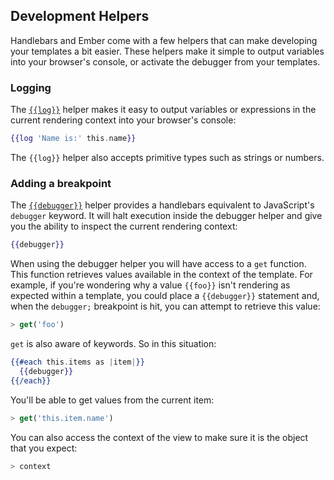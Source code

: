 ## Development Helpers

Handlebars and Ember come with a few helpers that can make developing your
templates a bit easier. These helpers make it simple to output variables into
your browser's console, or activate the debugger from your templates.

### Logging

The [`{{log}}`](https://api.emberjs.com/ember/3.11/classes/Ember.Templates.helpers/methods/if?anchor=log) helper makes it easy to output variables or expressions in
 the
current rendering context into your browser's console:

```handlebars
{{log 'Name is:' this.name}}
```

The `{{log}}` helper also accepts primitive types such as strings or numbers.

### Adding a breakpoint

The [``{{debugger}}``](https://api.emberjs.com/ember/3.11/classes/Ember.Templates.helpers/methods/if?anchor=debugger) helper provides a handlebars equivalent to JavaScript's
`debugger` keyword.  It will halt execution inside the debugger helper and give
you the ability to inspect the current rendering context:


```handlebars
{{debugger}}
```

When using the debugger helper you will have access to a `get` function. This
function retrieves values available in the context of the template.
For example, if you're wondering why a value `{{foo}}` isn't rendering as
expected within a template, you could place a `{{debugger}}` statement and,
when the `debugger;` breakpoint is hit, you can attempt to retrieve this value:

```javascript
> get('foo')
```

`get` is also aware of keywords. So in this situation:

```handlebars
{{#each this.items as |item|}}
  {{debugger}}
{{/each}}
```

You'll be able to get values from the current item:

```javascript
> get('this.item.name')
```

You can also access the context of the view to make sure it is the object that
you expect:

```javascript
> context
```

<!-- eof - needed for pages that end in a code block  -->
